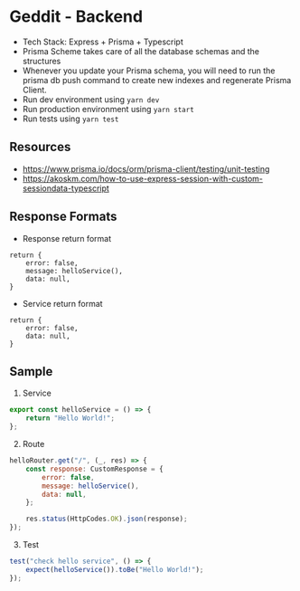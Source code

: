 # Geddit - Backend

-   Tech Stack: Express + Prisma + Typescript
-   Prisma Scheme takes care of all the database schemas and the structures
-   Whenever you update your Prisma schema, you will need to run the prisma db push command to create new indexes and regenerate Prisma Client.
-   Run dev environment using `yarn dev`
-   Run production environment using `yarn start`
-   Run tests using `yarn test`

## Resources

-   https://www.prisma.io/docs/orm/prisma-client/testing/unit-testing
-   https://akoskm.com/how-to-use-express-session-with-custom-sessiondata-typescript

## Response Formats

-   Response return format

```
return {
    error: false,
    message: helloService(),
    data: null,
}
```

-   Service return format

```
return {
    error: false,
    data: null,
}
```

## Sample

1. Service

```js
export const helloService = () => {
    return "Hello World!";
};
```

2. Route

```js
helloRouter.get("/", (_, res) => {
    const response: CustomResponse = {
        error: false,
        message: helloService(),
        data: null,
    };

    res.status(HttpCodes.OK).json(response);
});
```

3. Test

```js
test("check hello service", () => {
    expect(helloService()).toBe("Hello World!");
});
```
